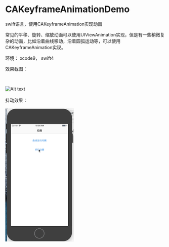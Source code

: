 # CAKeyframeAnimationDemo
swift语言，使用CAKeyframeAnimation实现动画

常见的平移、旋转、缩放动画可以使用UIViewAnimation实现，但是有一些稍微复杂的动画，比如沿着曲线移动，沿着圆弧运动等，可以使用CAKeyframeAnimation实现。

环境：
xcode9， swift4

效果截图：

<br>

![Alt text](https://github.com/weiman152/CAKeyframeAnimationDemo/blob/master/ScreenShots/1111.gif)
<br><br>
抖动效果：
<br><br>
![Alt text](https://github.com/weiman152/CAKeyframeAnimationDemo/blob/master/ScreenShots/%E6%8A%96%E5%8A%A8.gif)
